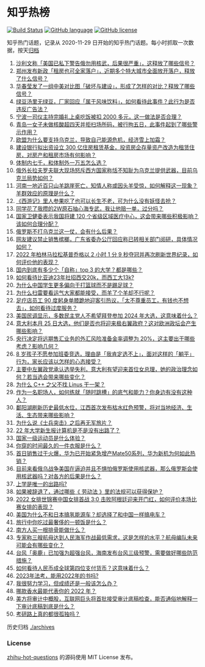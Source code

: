 # 知乎热榜
[![Build Status](https://github.com/ToWeLong/zhihu-hot-questions/workflows/CI/badge.svg)](https://github.com/ToWeLong/zhihu-hot-questions/actions)
[![GitHub language](https://img.shields.io/badge/language-golang-orange.svg)](https://golang.org/)
[![GitHub license](https://img.shields.io/github/license/ToWeLong/zhihu-hot-questions)](https://github.com/ToWeLong/zhihu-hot-questions/blob/main/LICENSE)

知乎热门话题，记录从 2020-11-29 日开始的知乎热门话题。每小时抓取一次数据，按天[归档](./archives)

<!-- BEGIN -->

1. [沙利文称「美国已私下警告俄勿用核武，后果很严重」，这释放了哪些信号？](https://www.zhihu.com/question/555568936)
1. [郑州发布新政「租房也可全家落户」，近期多个特大城市全面放开落户，释放了什么信号？](https://www.zhihu.com/question/555478915)
1. [华春莹发了一组中美对比图「破坏与建设」，形成了怎样的对比？释放了哪些信号？](https://www.zhihu.com/question/555509528)
1. [绿豆汤里无绿豆，厂家回应「属于风味饮料」，如何看待此事件？此行为是否违反广告法？](https://www.zhihu.com/question/555514944)
1. [宁波一司仪主持完婚礼上桌吃饭被扣 2000 多元，这一做法是否合理？](https://www.zhihu.com/question/555181367)
1. [青岛一女子未做核酸超四天并拒扫场所码，被行拘五日，此事件起到了哪些警示作用？](https://www.zhihu.com/question/554937874)
1. [欧盟为什么要支持乌克兰，导致自己能源危机，经济雪上加霜？](https://www.zhihu.com/question/555319006)
1. [建设银行拟出资设立 300 亿住房租赁基金，投资房企存量资产改造为租赁住房，对房产和租房市场有何影响？](https://www.zhihu.com/question/555260023)
1. [体制内七千，和体制外一万五怎么选？](https://www.zhihu.com/question/547693233)
1. [俄外长拉夫罗夫联大现场怒斥西方国家称恬不知耻为乌克兰提供武器，目前乌克兰局势如何？](https://www.zhihu.com/question/555165374)
1. [河南一地近百只山羊跳崖死亡，知情人称或因头羊受惊，如何解释这一现象？羊群效应的原理是什么？](https://www.zhihu.com/question/555561371)
1. [《西游记》里人参果吃了也可以长生不老，可为什么没有妖怪去抢？](https://www.zhihu.com/question/478213511)
1. [同学花了我攒的2W原石抽心海专武，我让他赔一单，过分吗？](https://www.zhihu.com/question/555503960)
1. [国家卫健委表示我国将建 120 个省级区域医疗中心，这会带来哪些积极影响？该如何合理分配？](https://www.zhihu.com/question/555566595)
1. [俄罗斯不打乌克兰这一仗，会有什么后果？](https://www.zhihu.com/question/555205279)
1. [网友建议禁止销售槟榔，广东省委办公厅回应称已转相关部门阅研，具体情况如何？](https://www.zhihu.com/question/555479240)
1. [2022 年柏林马拉松基普乔格以 2 小时 1 分 9 秒夺冠并再次刷新世界纪录，如何评价他的表现？](https://www.zhihu.com/question/555509023)
1. [国内到底有多少个「自称」top 3 的大学？都是哪些？](https://www.zhihu.com/question/384452548)
1. [如何看待比亚迪23年社招西交20k，而西工大13k?](https://www.zhihu.com/question/555326356)
1. [为什么中国学生更多偏向于打篮球而不是踢足球？](https://www.zhihu.com/question/548384628)
1. [为什么扫雷要看运气大家都能接受，而羊了个羊却不行呢？](https://www.zhihu.com/question/554204174)
1. [足疗店员工 90 度躬身单膝跪地迎客引热议，「太不尊重员工，有钱也不想去」，如何看待过度服务？](https://www.zhihu.com/question/555514243)
1. [美国民调显示，多数民主党人不希望拜登参加 2024 年大选，这意味着什么？](https://www.zhihu.com/question/555561429)
1. [意大利本月 25 日大选，他们是否也将迎来极右翼政府？这对欧洲政坛会产生哪些影响？](https://www.zhihu.com/question/555207128)
1. [央行决定将远期售汇业务的外汇风险准备金率调整为 20%，这主要出于哪些考虑？影响几何？](https://www.zhihu.com/question/555582205)
1. [8 岁孩子不愿参加班委竞选，理由是「我肯定选不上」，面对这样的「躺平」行为，家长应该以怎样的心态接受？](https://www.zhihu.com/question/554677253)
1. [主要中左翼政党承认选举失利，意大利有望迎来首位女总理，她的政治理念如何？若当选会带来哪些变化？](https://www.zhihu.com/question/555584792)
1. [为什么 C++ 之父不找 Linus 干一架？](https://www.zhihu.com/question/554222296)
1. [作为一名职场人，如何练就「随时跳槽」的底气和能力？你身边有没有这种人？](https://www.zhihu.com/question/551171703)
1. [鄱阳湖刷新历史最低水位，江西首次发布枯水红色预警，将对当地经济、生活、生态带来哪些影响？](https://www.zhihu.com/question/555067231)
1. [为什么说《士兵突击》之后再无军旅片？](https://www.zhihu.com/question/21982582)
1. [22 年大学新生报计算机是不是没有出路了？](https://www.zhihu.com/question/554969793)
1. [国家一级运动员是什么体验？](https://www.zhihu.com/question/35107296)
1. [你穿的时间最久的一件衣服是什么？](https://www.zhihu.com/question/267065644)
1. [首日销售过于火爆，华为已开始紧急增产Mate50系列，华为新机为何如此热销？](https://www.zhihu.com/question/554891602)
1. [目前来看俄乌战争美国在逼迫并且不惧怕俄罗斯使用核武器，那么俄罗斯会使用核武器吗？对各方的后果是什么？](https://www.zhihu.com/question/555560461)
1. [上学是唯一的出路吗?](https://www.zhihu.com/question/555133077)
1. [如果被辞退了，通过哪些《 劳动法 》里的法规可以获得保护？](https://www.zhihu.com/question/551172772)
1. [2022 女排世锦赛中国女排首战 3:0 击败阿根廷迎来开门红，如何评价本场比赛女排的表现？](https://www.zhihu.com/question/555533168)
1. [美国为什么不和日本搞氢能源车？却选择了和中国一样搞电车？](https://www.zhihu.com/question/548330554)
1. [旅行中你吃过最奢侈的一顿饭是什么？](https://www.zhihu.com/question/546475903)
1. [南方人买一根排骨能做什么？](https://www.zhihu.com/question/386507563)
1. [专家称三艘航母达到人民海军作战最低需求，这是怎样的水平？航母编队未来可能会有哪些变化？](https://www.zhihu.com/question/555572068)
1. [台风「奥鹿」已加强为超强台风，海南发布台风三级预警，需要做好哪些防范措施？](https://www.zhihu.com/question/555475125)
1. [如何看待人民币成全球第四位支付货币？这意味着什么？](https://www.zhihu.com/question/555587923)
1. [2023年法考，能用2022年的书吗?](https://www.zhihu.com/question/554852531)
1. [我很努力学习，但成绩还是一般该怎么办？](https://www.zhihu.com/question/555490564)
1. [哪款香水最能代表你的 2022 年？](https://www.zhihu.com/question/554736663)
1. [美方将审计中概股，互联网巨头将首批接受审计底稿检查，能否通俗地解释一下审计底稿到底是什么？](https://www.zhihu.com/question/554329153)
1. [考研路上真的都很孤独吗？](https://www.zhihu.com/question/472847240)

<!-- END -->

历史归档 [./archives](./archives)


### License
[zhihu-hot-questions](https://github.com/towelong/zhihu-hot-questions) 的源码使用 MIT License 发布。
